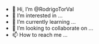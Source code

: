 - 👋 Hi, I’m @RodrigoTorVal
- 👀 I’m interested in ...
- 🌱 I’m currently learning ...
- 💞️ I’m looking to collaborate on ...
- 📫 How to reach me ...

<!---
RodrigoTorVal/RodrigoTorVal is a ✨ special ✨ repository because its `README.md` (this file) appears on your GitHub profile.
You can click the Preview link to take a look at your changes.
--->
